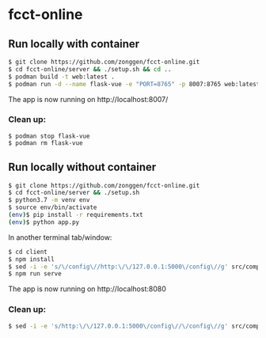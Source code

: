 # fcct-online

## Run locally with container

```bash
$ git clone https://github.com/zonggen/fcct-online.git
$ cd fcct-online/server && ./setup.sh && cd ..
$ podman build -t web:latest .
$ podman run -d --name flask-vue -e "PORT=8765" -p 8007:8765 web:latest
```

The app is now running on http://localhost:8007/

### Clean up:
```
$ podman stop flask-vue
$ podman rm flask-vue
```

## Run locally without container

```bash
$ git clone https://github.com/zonggen/fcct-online.git
$ cd fcct-online/server && ./setup.sh
$ python3.7 -m venv env
$ source env/bin/activate
(env)$ pip install -r requirements.txt
(env)$ python app.py
```
In another terminal tab/window:
```bash
$ cd client
$ npm install
$ sed -i -e 's/\/config\//http:\/\/127.0.0.1:5000\/config\//g' src/components/Validator.vue
$ npm run serve
```
The app is now running on http://localhost:8080

### Clean up:
```bash
$ sed -i -e 's/http:\/\/127.0.0.1:5000\/config\//\/config\//g' src/components/Validator.vue
```
